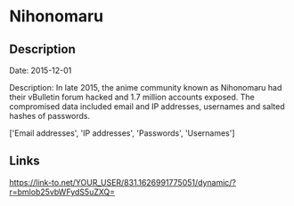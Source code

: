 # Nihonomaru

## Description

Date: 2015-12-01

Description:
In late 2015, the anime community known as Nihonomaru had their vBulletin forum hacked and 1.7 million accounts exposed. The compromised data included email and IP addresses, usernames and salted hashes of passwords.


['Email addresses', 'IP addresses', 'Passwords', 'Usernames']

## Links

https://link-to.net/YOUR_USER/831.1626991775051/dynamic/?r=bmlob25vbWFydS5uZXQ=